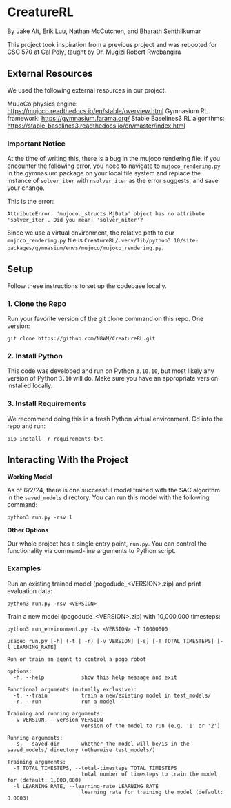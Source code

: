 # CreatureRL

By Jake Alt, Erik Luu, Nathan McCutchen, and Bharath Senthilkumar


This project took inspiration from a previous project and was rebooted for CSC 570 at Cal Poly, taught by Dr. Mugizi Robert Rwebangira

## External Resources

We used the following external resources in our project.

MuJoCo physics engine: https://mujoco.readthedocs.io/en/stable/overview.html
Gymnasium RL framework: https://gymnasium.farama.org/
Stable Baselines3 RL algorithms: https://stable-baselines3.readthedocs.io/en/master/index.html

### Important Notice

At the time of writing this, there is a bug in the mujoco rendering file. If you encounter the following error, you need to navigate to `mujoco_rendering.py` in the gymnasium package on your local file system and replace the instance of `solver_iter` with `nsolver_iter` as the error suggests, and save your change.

This is the error:

```
AttributeError: 'mujoco._structs.MjData' object has no attribute 'solver_iter'. Did you mean: 'solver_niter'?
```

Since we use a virtual environment, the relative path to our `mujoco_rendering.py` file is `CreatureRL/.venv/lib/python3.10/site-packages/gymnasium/envs/mujoco/mujoco_rendering.py`.

## Setup

Follow these instructions to set up the codebase locally.

### 1. Clone the Repo

Run your favorite version of the git clone command on this repo. One version:

`git clone https://github.com/N8WM/CreatureRL.git`

### 2. Install Python

This code was developed and run on Python `3.10.10`, but most likely any version of Python `3.10` will do. Make sure you have an appropriate version installed locally.

### 3. Install Requirements

We recommend doing this in a fresh Python virtual environment. Cd into the repo and run:

`pip install -r requirements.txt`

## Interacting With the Project

**Working Model**

As of 6/2/24, there is one successful model trained with the SAC algorithm in the `saved_models` directory. You can run this model with the following command:

`python3 run.py -rsv 1`

**Other Options**

Our whole project has a single entry point, `run.py`. You can control the functionality via command-line arguments to Python script.

### Examples

Run an existing trained model (pogodude_\<VERSION\>.zip) and print evaluation data:

`python3 run.py -rsv <VERSION>`

Train a new model (pogodude_\<VERSION\>.zip) with 10,000,000 timesteps:

`python3 run_environment.py -tv <VERSION> -T 10000000`

```
usage: run.py [-h] (-t | -r) [-v VERSION] [-s] [-T TOTAL_TIMESTEPS] [-l LEARNING_RATE]

Run or train an agent to control a pogo robot

options:
  -h, --help            show this help message and exit

Functional arguments (mutually exclusive):
  -t, --train           train a new/existing model in test_models/
  -r, --run             run a model

Training and running arguments:
  -v VERSION, --version VERSION
                        version of the model to run (e.g. '1' or '2')

Running arguments:
  -s, --saved-dir       whether the model will be/is in the saved_models/ directory (otherwise test_models/)

Training arguments:
  -T TOTAL_TIMESTEPS, --total-timesteps TOTAL_TIMESTEPS
                        total number of timesteps to train the model for (default: 1,000,000)
  -l LEARNING_RATE, --learning-rate LEARNING_RATE
                        learning rate for training the model (default: 0.0003)
```
